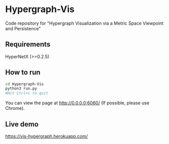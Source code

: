 # Hypergraph-Vis
Code repository for "Hypergraph Visualization via a Metric Space Viewpoint and Persistence"

## Requirements
HyperNetX (>=0.2.5)

## How to run

```bash
cd Hypergraph-Vis
python3 run.py
#Hit Ctrl+c to quit
```

You can view the page at http://0.0.0.0:6060/ (If possible, please use Chrome).

## Live demo
https://vis-hypergraph.herokuapp.com/

